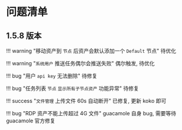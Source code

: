 # 问题清单

## 1.5.8 版本

!!! warning "移动资产到 `节点` 后资产会默认添加一个 `Default` 节点"
    待优化

!!! warning "`系统用户` 推送任务偶尔会推送失败"
    偶尔触发, 待优化

!!! bug "用户 `api key` 无法删除"
    待修复

!!! bug "任务列表 `节点` `显示所有子节点资产` 功能异常"
    待修复

!!! success "`文件管理` 上传文件 60s 自动断开"
    已修复, 更新 koko 即可

!!! bug "RDP 资产不能上传超过 4G 文件"
    guacamole 自身 bug, 需要等待 guacamole 官方修复
